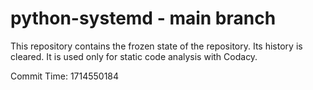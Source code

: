 # python-systemd - main branch

This repository contains the frozen state of the repository.
Its history is cleared. It is used only for static code
analysis with Codacy.

Commit Time: 1714550184